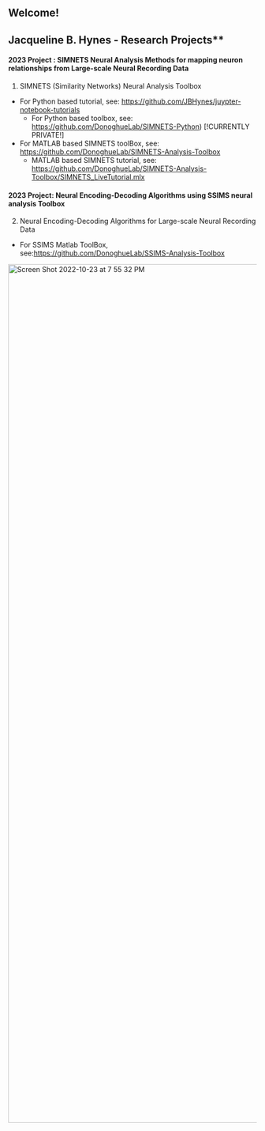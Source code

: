## Welcome! 
## Jacqueline B. Hynes - Research Projects**

#### 2023 Project : SIMNETS Neural Analysis Methods for mapping neuron relationships from Large-scale Neural Recording Data

1. SIMNETS (Similarity Networks) Neural Analysis Toolbox
- For Python based tutorial, see: https://github.com/JBHynes/juypter-notebook-tutorials
  - For Python based toolbox, see: https://github.com/DonoghueLab/SIMNETS-Python) [!CURRENTLY PRIVATE!]
- For MATLAB based SIMNETS toolBox, see:  https://github.com/DonoghueLab/SIMNETS-Analysis-Toolbox
  - MATLAB based SIMNETS tutorial, see:  https://github.com/DonoghueLab/SIMNETS-Analysis-Toolbox/SIMNETS_LiveTutorial.mlx



#### 2023 Project: Neural Encoding-Decoding Algorithms using SSIMS neural analysis Toolbox 
            
2. Neural Encoding-Decoding Algorithms for Large-scale Neural Recording Data
- For SSIMS Matlab ToolBox, see:https://github.com/DonoghueLab/SSIMS-Analysis-Toolbox


<img width="1737" alt="Screen Shot 2022-10-23 at 7 55 32 PM" src="https://user-images.githubusercontent.com/29176759/197424575-b2c940d1-7b19-4b47-a9ef-6082f6e24fa8.png">

